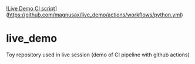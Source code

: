 [!Live Demo CI script](https://github.com/magnusax/live_demo/actions/workflows/python.yml/badge.svg)](https://github.com/magnusax/live_demo/actions/workflows/python.yml)


# live_demo
Toy repository used in live session (demo of CI pipeline with github actions)
